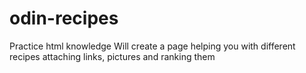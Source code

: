 # odin-recipes
Practice html knowledge
Will create a page helping you with different recipes attaching links, pictures and ranking them